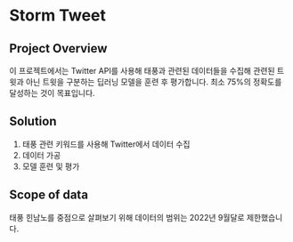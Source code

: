 # Storm Tweet

## Project Overview

이 프로젝트에서는 Twitter API를 사용해 태풍과 관련된 데이터들을 수집해 관련된 트윗과 아닌 트윗을 구분하는 딥러닝 모델을 훈련 후 평가합니다. 최소 75%의 정확도를 달성하는 것이 목표입니다. 


## Solution

1. 태풍 관련 키워드를 사용해 Twitter에서 데이터 수집
2. 데이터 가공
3. 모델 훈련 및 평가


## Scope of data

태풍 힌남노를 중점으로 살펴보기 위해 데이터의 범위는 2022년 9월달로 제한했습니다. 
